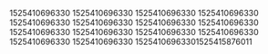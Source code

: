 1525410696330
1525410696330
1525410696330
1525410696330
1525410696330
1525410696330
1525410696330
1525410696330
1525410696330
1525410696330
1525410696330
1525410696330
1525410696330
1525410696330
15254106963301525415876011